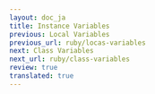 ```yaml
---
layout: doc_ja
title: Instance Variables
previous: Local Variables
previous_url: ruby/locas-variables
next: Class Variables
next_url: ruby/class-variables
review: true
translated: true
---
```

